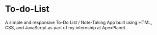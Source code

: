 # To-do-List
A simple and responsive To-Do List / Note-Taking App built using HTML, CSS, and JavaScript as part of my internship at ApexPlanet.
